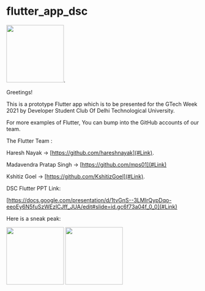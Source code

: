 # flutter_app_dsc

<img src="https://avatars.githubusercontent.com/u/48676482?s=200&v=4" width="150">. 


Greetings!  


This is  a prototype Flutter app which is to be presented for the GTech Week 2021 by Developer Student Club Of Delhi Technological University.  

For more examples of Flutter, You can bump into the GitHub accounts of our team. 
  
The Flutter Team :  

Haresh Nayak       ->     [https://github.com/hareshnayak](#Link). 

Madavendra Pratap Singh -> [https://github.com/mps01](#Link)   

Kshitiz Goel       ->      [https://github.com/KshitizGoel](#Link). 

DSC Flutter PPT Link:  

[https://docs.google.com/presentation/d/1tvGnS--3LMIrQypDqo-eeoEy6N5fuSzWEzlCJff_JUA/edit#slide=id.gc6f73a04f_0_0](#Link)

Here is a sneak peak:  
  
<img src="https://user-images.githubusercontent.com/67114557/109979470-f05f3c80-7d24-11eb-9afb-6d34c8eff62f.jpeg" width="150">
<img src="https://user-images.githubusercontent.com/67114557/109979522-ff45ef00-7d24-11eb-8018-9a190284545b.jpeg" width="150">



